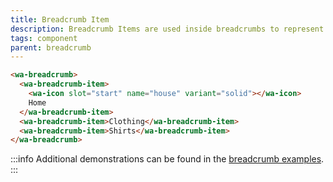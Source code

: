```yaml
---
title: Breadcrumb Item
description: Breadcrumb Items are used inside breadcrumbs to represent different links.
tags: component
parent: breadcrumb
---
```


```html {.example}
<wa-breadcrumb>
  <wa-breadcrumb-item>
    <wa-icon slot="start" name="house" variant="solid"></wa-icon>
    Home
  </wa-breadcrumb-item>
  <wa-breadcrumb-item>Clothing</wa-breadcrumb-item>
  <wa-breadcrumb-item>Shirts</wa-breadcrumb-item>
</wa-breadcrumb>
```

:::info
Additional demonstrations can be found in the [breadcrumb examples](/docs/components/breadcrumb).
:::
